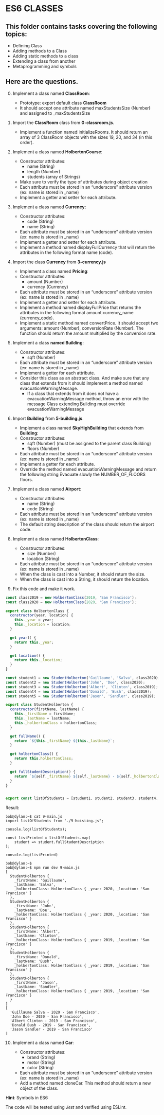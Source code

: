 # ES6 CLASSES

## This folder contains tasks covering the following topics:
- Defining Class
- Adding methods to a Class
- Adding static methods to a class
- Extending a class from another
- Metaprogramming and symbols

## Here are the questions.

0. Implement a class named __ClassRoom__:

	- Prototype: export default class __ClassRoom__
	- It should accept one attribute named maxStudentsSize (Number) and assigned to \_maxStudentsSize

1. Import the __ClassRoom__ class from __0-classroom.js__.

	- Implement a function named initializeRooms. It should return an array of 3 ClassRoom objects with the sizes 19, 20, and 34 (in this order).

2. Implement a class named __HolbertonCourse__:

	- Constructor attributes:
		* name (String)
		* length (Number)
		* students (array of Strings)
	- Make sure to verify the type of attributes during object creation
	- Each attribute must be stored in an “underscore” attribute version (ex: name is stored in \_name)
	- Implement a getter and setter for each attribute.

3. Implement a class named __Currency__:

	- Constructor attributes:
		* code (String)
		* name (String)
	- Each attribute must be stored in an “underscore” attribute version (ex: name is stored in \_name)
	- Implement a getter and setter for each attribute.
	- Implement a method named displayFullCurrency that will return the attributes in the following format name (code).

4. Import the class __Currency__ from __3-currency.js__

	* Implement a class named __Pricing__:

	- Constructor attributes:
		* amount (Number)
		* currency (Currency)
	- Each attribute must be stored in an “underscore” attribute version (ex: name is stored in \_name)
	- Implement a getter and setter for each attribute.
	- Implement a method named displayFullPrice that returns the attributes in the following format amount currency\_name (currency\_code).
	- Implement a static method named convertPrice. It should accept two arguments: amount (Number), conversionRate (Number). The function should return the amount multiplied by the conversion rate.

5. Implement a class __named Building__:

	- Constructor attributes:
		* sqft (Number)
	- Each attribute must be stored in an “underscore” attribute version (ex: name is stored in \_name)
	- Implement a getter for each attribute.
	- Consider this class as an abstract class. And make sure that any class that extends from it should implement a method named evacuationWarningMessage.
		* If a class that extends from it does not have a evacuationWarningMessage method, throw an error with the message Class extending Building must override evacuationWarningMessage

6. Import __Building__ from __5-building.js__.

	* Implement a class named __SkyHighBuilding__ that extends from __Building__:

	- Constructor attributes:
		* sqft (Number) (must be assigned to the parent class Building)
		* floors (Number)
	- Each attribute must be stored in an “underscore” attribute version (ex: name is stored in \_name)
	- Implement a getter for each attribute.
	- Override the method named evacuationWarningMessage and return the following string Evacuate slowly the NUMBER\_OF\_FLOORS floors.

7. Implement a class named __Airport__:

	- Constructor attributes:
		* name (String)
		* code (String)
	- Each attribute must be stored in an “underscore” attribute version (ex: name is stored in \_name)
	- The default string description of the class should return the airport code.

8. Implement a class named __HolbertonClass__:

	- Constructor attributes:
		* size (Number)
		* location (String)
	- Each attribute must be stored in an “underscore” attribute version (ex: name is stored in \_name)
	- When the class is cast into a Number, it should return the size.
	- When the class is cast into a String, it should return the location.

9. Fix this code and make it work.

```javascript
const class2019 = new HolbertonClass(2019, 'San Francisco');
const class2020 = new HolbertonClass(2020, 'San Francisco');

export class HolbertonClass {
  constructor(year, location) {
    this._year = year;
    this._location = location;
  }

  get year() {
    return this._year;
  }

  get location() {
    return this._location;
  }
}

const student1 = new StudentHolberton('Guillaume', 'Salva', class2020);
const student2 = new StudentHolberton('John', 'Doe', class2020);
const student3 = new StudentHolberton('Albert', 'Clinton', class2019);
const student4 = new StudentHolberton('Donald', 'Bush', class2019);
const student5 = new StudentHolberton('Jason', 'Sandler', class2019);

export class StudentHolberton {
  constructor(firstName, lastName) {
    this._firstName = firstName;
    this._lastName = lastName;
    this._holbertonClass = holbertonClass;
  }

  get fullName() {
    return `${this._firstName} ${this._lastName}`;
  }

  get holbertonClass() {
    return this.holbertonClass;
  }

  get fullStudentDescription() {
    return `${self._firstName} ${self._lastName} - ${self._holbertonClass.year} - ${self._holbertonClass.location}`;
  }
}


export const listOfStudents = [student1, student2, student3, student4, student5];
```

Result:
```plaintext
bob@dylan:~$ cat 9-main.js
import listOfStudents from "./9-hoisting.js";

console.log(listOfStudents);

const listPrinted = listOfStudents.map(
    student => student.fullStudentDescription
);

console.log(listPrinted)

bob@dylan:~$ 
bob@dylan:~$ npm run dev 9-main.js
[
  StudentHolberton {
    _firstName: 'Guillaume',
    _lastName: 'Salva',
    _holbertonClass: HolbertonClass { _year: 2020, _location: 'San Francisco' }
  },
  StudentHolberton {
    _firstName: 'John',
    _lastName: 'Doe',
    _holbertonClass: HolbertonClass { _year: 2020, _location: 'San Francisco' }
  },
  StudentHolberton {
    _firstName: 'Albert',
    _lastName: 'Clinton',
    _holbertonClass: HolbertonClass { _year: 2019, _location: 'San Francisco' }
  },
  StudentHolberton {
    _firstName: 'Donald',
    _lastName: 'Bush',
    _holbertonClass: HolbertonClass { _year: 2019, _location: 'San Francisco' }
  },
  StudentHolberton {
    _firstName: 'Jason',
    _lastName: 'Sandler',
    _holbertonClass: HolbertonClass { _year: 2019, _location: 'San Francisco' }
  }
]
[
  'Guillaume Salva - 2020 - San Francisco',
  'John Doe - 2020 - San Francisco',
  'Albert Clinton - 2019 - San Francisco',
  'Donald Bush - 2019 - San Francisco',
  'Jason Sandler - 2019 - San Francisco'
]
```
10. Implement a class named __Car__:

	- Constructor attributes:
		* brand (String)
		* motor (String)
		* color (String)
	- Each attribute must be stored in an “underscore” attribute version (ex: name is stored in \_name)
	- Add a method named cloneCar. This method should return a new object of the class.

__Hint__: Symbols in ES6


The code will be tested using _Jest_ and verified using ESLint.

